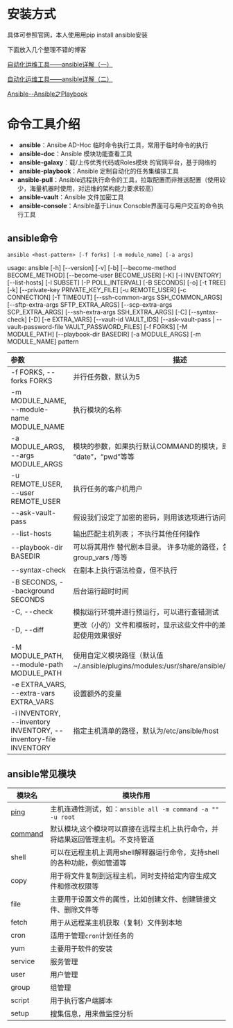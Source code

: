 # 安装方式

具体可参照官网，本人使用用pip install ansible安装

下面放入几个整理不错的博客

 [自动化运维工具——ansible详解（一）](https://www.cnblogs.com/keerya/p/7987886.html) 

 [自动化运维工具——ansible详解（二）](https://www.cnblogs.com/keerya/p/8004566.html) 

[ Ansible--Ansible之Playbook](https://www.cnblogs.com/yanjieli/p/10969299.html)

# 命令工具介绍

- ​    **ansible**：Ansibe AD-Hoc 临时命令执行工具，常用于临时命令的执行
- ​    **ansible-doc**：Ansible 模块功能查看工具
- ​    **ansible-galaxy**：载/上传优秀代码或Roles模块 的官网平台，基于网络的
- ​    **ansible-playbook**：Ansible 定制自动化的任务集编排工具
- ​    **ansible-pull**：Ansible远程执行命令的工具，拉取配置而非推送配置（使用较少，海量机器时使用，对运维的架构能力要求较高）
- ​    **ansible-vault**：Ansible 文件加密工具
- ​    **ansible-console**：Ansible基于Linux Consoble界面可与用户交互的命令执行工具

## ansible命令

    ansible <host-pattern> [-f forks] [-m module_name] [-a args]
   usage: ansible [-h] [--version] [-v] [-b] [--become-method BECOME_METHOD]
               [--become-user BECOME_USER] [-K] [-i INVENTORY] [--list-hosts]
               [-l SUBSET] [-P POLL_INTERVAL] [-B SECONDS] [-o] [-t TREE] [-k]
               [--private-key PRIVATE_KEY_FILE] [-u REMOTE_USER]
               [-c CONNECTION] [-T TIMEOUT]
               [--ssh-common-args SSH_COMMON_ARGS]
               [--sftp-extra-args SFTP_EXTRA_ARGS]
               [--scp-extra-args SCP_EXTRA_ARGS]
               [--ssh-extra-args SSH_EXTRA_ARGS] [-C] [--syntax-check] [-D]
               [-e EXTRA_VARS] [--vault-id VAULT_IDS]
               [--ask-vault-pass | --vault-password-file VAULT_PASSWORD_FILES]
               [-f FORKS] [-M MODULE_PATH] [--playbook-dir BASEDIR]
               [-a MODULE_ARGS] [-m MODULE_NAME]
               pattern

| 参数                                                         | 描述                                                         |
| :----------------------------------------------------------- | ------------------------------------------------------------ |
| -f FORKS, --forks FORKS                                      | 并行任务数，默认为5                                          |
| -m MODULE_NAME, --module-name MODULE_NAME                    | 执行模块的名称                                               |
| -a MODULE_ARGS, --args MODULE_ARGS                           | 模块的参数，如果执行默认COMMAND的模块，即是命令参数，如： “date”，“pwd”等等 |
| -u REMOTE_USER, --user REMOTE_USER                           | 执行任务的客户机用户                                         |
| --ask-vault-pass                                             | 假设我们设定了加密的密码，则用该选项进行访问                 |
| --list-hosts                                                 | 输出匹配主机列表； 不执行其他任何操作                        |
| --playbook-dir BASEDIR                                       | 可以将其用作 替代剧本目录。 许多功能的路径，包括角色/ group_vars /等等 |
| --syntax-check                                               | 在剧本上执行语法检查，但不执行                               |
| -B SECONDS, --background SECONDS                             | 后台运行超时时间                                             |
| -C, --check                                                  | 模拟运行环境并进行预运行，可以进行查错测试                   |
| -D, --diff                                                   | 更改（小的）文件和模板时，显示这些文件中的差异； 与--check一起使用效果很好 |
| -M MODULE_PATH, --module-path MODULE_PATH                    | 使用自定义模块路径（默认值~/.ansible/plugins/modules:/usr/share/ansible/plugins/modules） |
| -e EXTRA_VARS, --extra-vars EXTRA_VARS                       | 设置额外的变量                                               |
| -i INVENTORY, --inventory INVENTORY, --inventory-file INVENTORY | 指定主机清单的路径，默认为/etc/ansible/host                  |

## ansible常见模块

| 模块名                         | 模块作用                                                     |
| ------------------------------ | ------------------------------------------------------------ |
| [ping](./module/ping.md)       | 主机连通性测试，如：`ansible all -m command -a "" -u root`   |
| [command](./module/command.md) | 默认模块,这个模块可以直接在远程主机上执行命令，并将结果返回管理主机。不支持管道 |
| shell                          | 可以在远程主机上调用shell解释器运行命令，支持shell的各种功能，例如管道等 |
| copy                           | 用于将文件复制到远程主机，同时支持给定内容生成文件和修改权限等 |
| file                           | 主要用于设置文件的属性，比如创建文件、创建链接文件、删除文件等 |
| fetch                          | 用于从远程某主机获取（复制）文件到本地                       |
| cron                           | 适用于管理`cron`计划任务的                                   |
| yum                            | 主要用于软件的安装                                           |
| service                        | 服务管理                                                     |
| user                           | 用户管理                                                     |
| group                          | 组管理                                                       |
| script                         | 用于执行客户端脚本                                           |
| setup                          | 搜集信息，用来做监控分析                                     |